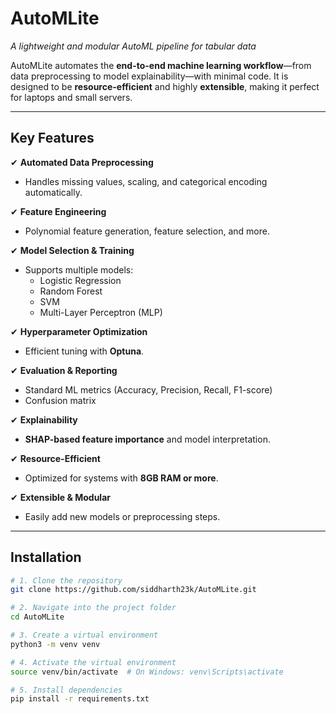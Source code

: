# AutoMLite  
*A lightweight and modular AutoML pipeline for tabular data*  

AutoMLite automates the **end-to-end machine learning workflow**—from data preprocessing to model explainability—with minimal code. It is designed to be **resource-efficient** and highly **extensible**, making it perfect for laptops and small servers.  

---

## **Key Features**  
✔ **Automated Data Preprocessing**  
- Handles missing values, scaling, and categorical encoding automatically.  

✔ **Feature Engineering**  
- Polynomial feature generation, feature selection, and more.  

✔ **Model Selection & Training**  
- Supports multiple models:  
  - Logistic Regression  
  - Random Forest  
  - SVM  
  - Multi-Layer Perceptron (MLP)  

✔ **Hyperparameter Optimization**  
- Efficient tuning with **Optuna**.  

✔ **Evaluation & Reporting**  
- Standard ML metrics (Accuracy, Precision, Recall, F1-score)  
- Confusion matrix  

✔ **Explainability**  
- **SHAP-based feature importance** and model interpretation.  

✔ **Resource-Efficient**  
- Optimized for systems with **8GB RAM or more**.  

✔ **Extensible & Modular**  
- Easily add new models or preprocessing steps.  

---

## **Installation**  

```bash
# 1. Clone the repository
git clone https://github.com/siddharth23k/AutoMLite.git

# 2. Navigate into the project folder
cd AutoMLite

# 3. Create a virtual environment
python3 -m venv venv

# 4. Activate the virtual environment
source venv/bin/activate  # On Windows: venv\Scripts\activate

# 5. Install dependencies
pip install -r requirements.txt
